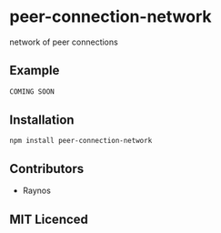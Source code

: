 # peer-connection-network

network of peer connections

## Example

```js
COMING SOON
```

## Installation

`npm install peer-connection-network`

## Contributors

 - Raynos

## MIT Licenced

